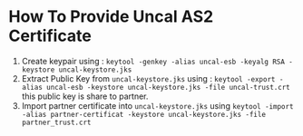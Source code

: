 # How To Provide Uncal AS2 Certificate
1. Create keypair using : `keytool -genkey -alias uncal-esb -keyalg RSA -keystore uncal-keystore.jks`
2. Extract Public Key from `uncal-keystore.jks` using : `keytool -export -alias uncal-esb -keystore uncal-keystore.jks -file uncal-trust.crt` this public key is share to partner.
3. Import partner certificate into `uncal-keystore.jks` using `keytool -import -alias partner-certificat -keystore uncal-keystore.jks -file partner_trust.crt`
